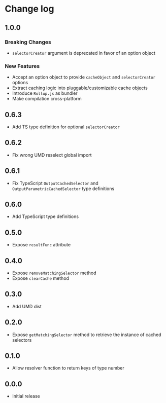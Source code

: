 # Change log

## 1.0.0
### Breaking Changes
- `selectorCreator` argument is deprecated in favor of an option object

### New Features
- Accept an option object to provide `cacheObject` and `selectorCreator` options
- Extract caching logic into pluggable/customizable cache objects
- Introduce `Rollup.js` as bundler
- Make compilation cross-platform

## 0.6.3
- Add TS type definition for optional `selectorCreator`

## 0.6.2
- Fix wrong UMD reselect global import

## 0.6.1
- Fix TypeScript `OutputCachedSelector` and `OutputParametricCachedSelector` type definitions

## 0.6.0
- Add TypeScript type definitions

## 0.5.0
- Expose `resultFunc` attribute

## 0.4.0
- Expose `removeMatchingSelector` method
- Expose `clearCache` method

## 0.3.0
- Add UMD dist

## 0.2.0
- Expose `getMatchingSelector` method to retrieve the instance of cached selectors

## 0.1.0
- Allow resolver function to return keys of type number

## 0.0.0
- Initial release
